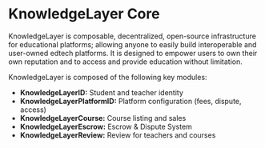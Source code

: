 # KnowledgeLayer Core

KnowledgeLayer is composable, decentralized, open-source infrastructure for educational platforms; allowing anyone to easily build interoperable and user-owned edtech platforms. It is designed to empower users to own their own reputation and to access and provide education without limitation.

KnowledgeLayer is composed of the following key modules:

* **KnowledgeLayerID:** Student and teacher identity
* **KnowledgeLayerPlatformID:** Platform configuration (fees, dispute, access)
* **KnowledgeLayerCourse:** Course listing and sales
* **KnowledgeLayerEscrow:** Escrow & Dispute System
* **KnowledgeLayerReview:** Review for teachers and courses
